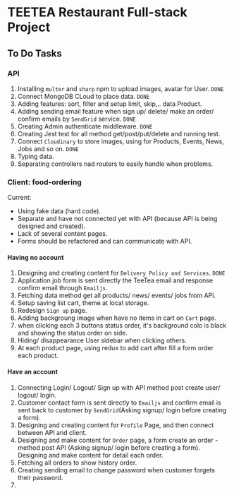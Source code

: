 # TEETEA Restaurant Full-stack Project

## To Do Tasks
### API
1. Installing `multer` and `sharp` npm to upload images, avatar for User. `DONE` 
2. Connect MongoDB CLoud  to place data. `DONE`
3. Adding features: sort, filter and setup limit, skip,.. data Product. 
4. Adding sending email feature when sign up/ delete/ make an order/ confirm emails by `SendGrid` service. `DONE`
5. Creating Admin authenticate middleware. `DONE`
6. Creating Jest test for all method get/post/put/delete and running test.
7. Connect `Cloudinary` to store images, using for Products, Events, News, Jobs and so on. `DONE`
8. Typing data.
9. Separating controllers nad routers to easily handle when problems.


### Client: food-ordering
Current:
- Using fake data (hard code).
- Separate and have not connected yet with API (because API is being designed and created).
- Lack of several content pages.
- Forms should be refactored and can communicate with API.

#### Having no account
1. Designing and creating content for `Delivery Policy and Services`. `DONE`
2. Application job form is sent directly the TeeTea email and response confirm email through `Emailjs`.
3. Fetching data method get all products/ news/ events/ jobs from API. 
4. Setup saving list cart, theme at local storage. 
5. Redesign `Sign up` page.
6. Adding backgroung image when have no items in cart on `Cart` page.
7. when clicking each 3 buttons status order, it's background colo is black and showing the status order on side.
8. Hiding/ disappearance User sidebar when clicking others.
9. At each product page, using redux to add cart after fill a form order each product.

#### Have an account
1. Connecting Login/ Logout/ Sign up with API method post create user/ logout/ login.
2. Customer contact form is sent directly to `Emailjs` and confirm email is sent back to customer by `SendGrid`(Asking signup/ login before creating a form).
3. Designing and creating content for `Profile` Page, and then connect between API and client.
4. Designing and make content for `Order` page, a form create an order - method post API (Asking signup/ login before creating a form). Designing and make content for detail each order.
5. Fetching all orders to show history order.
6. Creating sending email to change password when customer forgets their password.
7. 